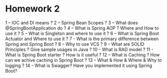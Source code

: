 # Homework 2
1 – IOC and DI means ?
2 – Spring Bean Scopes ?
3 – What does @SpringBootApplication do ?
4 – What is Spring AOP ? Where and How to use it ?
5 – What is Singleton and where to use it ?
6 – What is Spring Boot Actuator and Where to use it ?
7 - What is the primary difference between Spring and Spring Boot ?
8 – Why to use VCS ?
9 – What are SOLID Principles ? Give sample usages in Java ?
10 - What is RAD model ?
11 - What is Spring Boot starter ? How is it useful ?
12 – What is Caching ? How can we achive caching in Spring Boot ?
13 – What & How & Where & Why to logging ?
14 - What is Swagger? Have you implemented it using Spring Boot?
